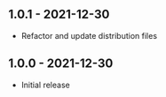 ## 1.0.1 - 2021-12-30
- Refactor and update distribution files

## 1.0.0 - 2021-12-30
- Initial release

